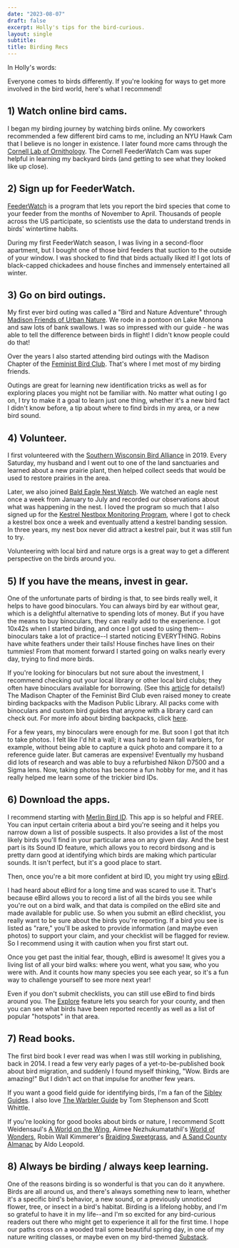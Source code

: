 ```yaml
---
date: "2023-08-07"
draft: false
excerpt: Holly's tips for the bird-curious.
layout: single
subtitle:
title: Birding Recs
---
```

In Holly's words: 

Everyone comes to birds differently. If you're looking for ways to get more involved in the bird world, here's what I recommend!

## 1) Watch online bird cams.

I began my birding journey by watching birds online. My coworkers recommended a few different bird cams to me, including an NYU Hawk Cam that I believe is no longer in existence. I later found more cams through the [Cornell Lab of Ornithology](https://www.allaboutbirds.org/cams/). The Cornell FeederWatch Cam was super helpful in learning my backyard birds (and getting to see what they looked like up close).

## 2) Sign up for FeederWatch.

[FeederWatch](https://feederwatch.org/) is a program that lets you report the bird species that come to your feeder from the months of November to April. Thousands of people across the US participate, so scientists use the data to understand trends in birds' wintertime habits.

During my first FeederWatch season, I was living in a second-floor apartment, but I bought one of those bird feeders that suction to the outside of your window. I was shocked to find that birds actually liked it! I got lots of black-capped chickadees and house finches and immensely entertained all winter.

## 3) Go on bird outings.

My first ever bird outing was called a "Bird and Nature Adventure" through [Madison Friends of Urban Nature](https://www.cityofmadison.com/parks/events/bird-nature.cfm). We rode in a pontoon on Lake Monona and saw lots of bank swallows. I was so impressed with our guide - he was able to tell the difference between birds in flight! I didn't know people could do that!

Over the years I also started attending bird outings with the Madison Chapter of the [Feminist Bird Club](https://www.feministbirdclub.org/). That's where I met most of my birding friends.

Outings are great for learning new identification tricks as well as for exploring places you might not be familiar with. No matter what outing I go on, I try to make it a goal to learn just one thing, whether it's a new bird fact I didn't know before, a tip about where to find birds in my area, or a new bird sound.

## 4) Volunteer.

I first volunteered with the [Southern Wisconsin Bird Alliance](https://swibirds.org/) in 2019. Every Saturday, my husband and I went out to one of the land sanctuaries and learned about a new prairie plant, then helped collect seeds that would be used to restore prairies in the area.

Later, we also joined [Bald Eagle Nest Watch](https://swibirds.org/bald-eagle-nest-watch). We watched an eagle nest once a week from January to July and recorded our observations about what was happening in the nest. I loved the program so much that I also signed up for the [Kestrel Nestbox Monitoring Program](https://swibirds.org/kestrels), where I got to check a kestrel box once a week and eventually attend a kestrel banding session. In three years, my nest box never did attract a kestrel pair, but it was still fun to try.

Volunteering with local bird and nature orgs is a great way to get a different perspective on the birds around you.

## 5) If you have the means, invest in gear.

One of the unfortunate parts of birding is that, to see birds really well, it helps to have good binoculars. You can always bird by ear without gear, which is a delightful alternative to spending lots of money. But if you have the means to buy binoculars, they can really add to the experience. I got 10x42s when I started birding, and once I got used to using them--binoculars take a lot of practice--I started noticing EVERYTHING. Robins have white feathers under their tails! House finches have lines on their tummies! From that moment forward I started going on walks nearly every day, trying to find more birds.

If you're looking for binoculars but not sure about the investment, I recommend checking out your local library or other local bird clubs; they often have binoculars available for borrowing. (See this [article](https://www.audubon.org/news/dont-have-binoculars-go-birding-try-borrowing-pair-library) for details!) The Madison Chapter of the Feminist Bird Club even raised money to create birding backpacks with the Madison Public Library. All packs come with binoculars and custom bird guides that anyone with a library card can check out. For more info about birding backpacks, click [here](https://www.madisonpubliclibrary.org/resources/birding-backpacks-madison-public-library).

For a few years, my binoculars were enough for me. But soon I got that itch to take photos. I felt like I'd hit a wall; it was hard to learn fall warblers, for example, without being able to capture a quick photo and compare it to a reference guide later. But cameras are expensive! Eventually my husband did lots of research and was able to buy a refurbished Nikon D7500 and a Sigma lens. Now, taking photos has become a fun hobby for me, and it has really helped me learn some of the trickier bird IDs. 

## 6) Download the apps. 

I recommend starting with [Merlin Bird ID](https://merlin.allaboutbirds.org/). This app is so helpful and FREE. You can input certain criteria about a bird you're seeing and it helps you narrow down a list of possible suspects. It also provides a list of the most likely birds you'll find in your particular area on any given day. And the best part is its Sound ID feature, which allows you to record birdsong and is pretty darn good at identifying which birds are making which particular sounds. It isn't perfect, but it's a good place to start.

Then, once you're a bit more confident at bird ID, you might try using [eBird](https://ebird.org/home).

I had heard about eBird for a long time and was scared to use it. That's because eBird allows you to record a list of all the birds you see while you're out on a bird walk, and that data is compiled on the eBird site and made available for public use. So when you submit an eBird checklist, you really want to be sure about the birds you're reporting. If a bird you see is listed as "rare," you'll be asked to provide information (and maybe even photos) to support your claim, and your checklist will be flagged for review. So I recommend using it with caution when you first start out.

Once you get past the initial fear, though, eBird is awesome! It gives you a living list of all your bird walks: where you went, what you saw, who you were with. And it counts how many species you see each year, so it's a fun way to challenge yourself to see more next year!

Even if you don't submit checklists, you can still use eBird to find birds around you. The [Explore](https://ebird.org/explore) feature lets you search for your county, and then you can see what birds have been reported recently as well as a list of popular "hotspots" in that area.

## 7) Read books.

The first bird book I ever read was when I was still working in publishing, back in 2014. I read a few very early pages of a yet-to-be-published book about bird migration, and suddenly I found myself thinking, "Wow. Birds are amazing!" But I didn't act on that impulse for another few years.

If you want a good field guide for identifying birds, I'm a fan of the [Sibley Guides](https://www.sibleyguides.com/). I also love [The Warbler Guide](https://press.princeton.edu/books/paperback/9780691154824/the-warbler-guide) by Tom Stephenson and Scott Whittle.

If you're looking for good books about birds or nature, I recommend Scott Weidensaul's [A World on the Wing](https://wwnorton.com/books/9780393608908), Aimee Nezhukumatathil's [World of Wonders](https://milkweed.org/author/aimee-nezhukumatathil), Robin Wall Kimmerer's [Braiding Sweetgrass](https://milkweed.org/book/braiding-sweetgrass), and [A Sand County Almanac](https://www.aldoleopold.org/about/aldo-leopold/sand-county-almanac/) by Aldo Leopold.

## 8) Always be birding / always keep learning.

One of the reasons birding is so wonderful is that you can do it anywhere. Birds are all around us, and there's always something new to learn, whether it's a specific bird's behavior, a new sound, or a previously unnoticed flower, tree, or insect in a bird's habitat. Birding is a lifelong hobby, and I'm so grateful to have it in my life--and I'm so excited for any bird-curious readers out there who might get to experience it all for the first time. I hope our paths cross on a wooded trail some beautiful spring day, in one of my nature writing classes, or maybe even on my bird-themed [Substack](https://hollyhilliard.substack.com/).